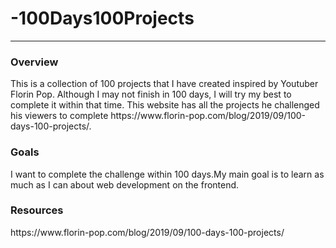 # -100Days100Projects
<hr>
<h3>Overview</h3>
<p>
    This is a collection of 100 projects that I have created inspired by Youtuber Florin Pop. Although I may not finish in 100 days, I will try my best to complete it within that time. This website has all the projects he challenged his viewers to complete <a>https://www.florin-pop.com/blog/2019/09/100-days-100-projects/</a>.
</p>    
<h3>Goals</h3>
<p>
    I want to complete the challenge within 100 days.My main goal is to learn as much as I can about web development on the frontend.
</p>    
<h3>Resources</h3>
<p>
    <a>https://www.florin-pop.com/blog/2019/09/100-days-100-projects/</a>
</p>
